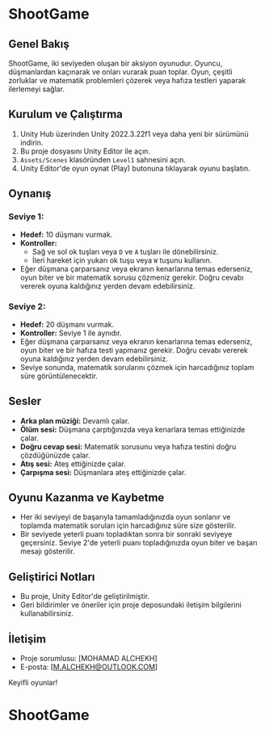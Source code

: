 # ShootGame

## Genel Bakış
ShootGame, iki seviyeden oluşan bir aksiyon oyunudur. Oyuncu, düşmanlardan kaçınarak ve onları vurarak puan toplar. Oyun, çeşitli zorluklar ve matematik problemleri çözerek veya hafıza testleri yaparak ilerlemeyi sağlar.

## Kurulum ve Çalıştırma
1. Unity Hub üzerinden Unity 2022.3.22f1 veya daha yeni bir sürümünü indirin.
2. Bu proje dosyasını Unity Editor ile açın.
3. `Assets/Scenes` klasöründen `Level1` sahnesini açın.
4. Unity Editor'de oyun oynat (Play) butonuna tıklayarak oyunu başlatın.

## Oynanış
### Seviye 1:
- **Hedef:** 10 düşmanı vurmak.
- **Kontroller:**
  - Sağ ve sol ok tuşları veya `D` ve `A` tuşları ile dönebilirsiniz.
  - İleri hareket için yukarı ok tuşu veya `W` tuşunu kullanın.
- Eğer düşmana çarparsanız veya ekranın kenarlarına temas ederseniz, oyun biter ve bir matematik sorusu çözmeniz gerekir. Doğru cevabı vererek oyuna kaldığınız yerden devam edebilirsiniz.

### Seviye 2:
- **Hedef:** 20 düşmanı vurmak.
- **Kontroller:** Seviye 1 ile aynıdır.
- Eğer düşmana çarparsanız veya ekranın kenarlarına temas ederseniz, oyun biter ve bir hafıza testi yapmanız gerekir. Doğru cevabı vererek oyuna kaldığınız yerden devam edebilirsiniz.
- Seviye sonunda, matematik sorularını çözmek için harcadığınız toplam süre görüntülenecektir.

## Sesler
- **Arka plan müziği:** Devamlı çalar.
- **Ölüm sesi:** Düşmana çarptığınızda veya kenarlara temas ettiğinizde çalar.
- **Doğru cevap sesi:** Matematik sorusunu veya hafıza testini doğru çözdüğünüzde çalar.
- **Atış sesi:** Ateş ettiğinizde çalar.
- **Çarpışma sesi:** Düşmanlara ateş ettiğinizde çalar.

## Oyunu Kazanma ve Kaybetme
- Her iki seviyeyi de başarıyla tamamladığınızda oyun sonlanır ve toplamda matematik soruları için harcadığınız süre size gösterilir.
- Bir seviyede yeterli puanı topladıktan sonra bir sonraki seviyeye geçersiniz. Seviye 2'de yeterli puanı topladığınızda oyun biter ve başarı mesajı gösterilir.

## Geliştirici Notları
- Bu proje, Unity Editor'de geliştirilmiştir.
- Geri bildirimler ve öneriler için proje deposundaki iletişim bilgilerini kullanabilirsiniz.

## İletişim
- Proje sorumlusu: [MOHAMAD ALCHEKH]
- E-posta: [M.ALCHEKH@OUTLOOK.COM]

Keyifli oyunlar!
# ShootGame
